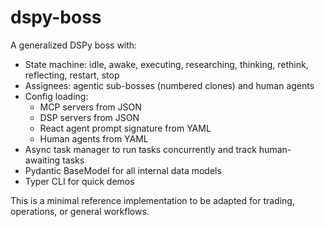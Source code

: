 # dspy-boss

A generalized DSPy boss with:

- State machine: idle, awake, executing, researching, thinking, rethink, reflecting, restart, stop
- Assignees: agentic sub-bosses (numbered clones) and human agents
- Config loading:
  - MCP servers from JSON
  - DSP servers from JSON
  - React agent prompt signature from YAML
  - Human agents from YAML
- Async task manager to run tasks concurrently and track human-awaiting tasks
- Pydantic BaseModel for all internal data models
- Typer CLI for quick demos

This is a minimal reference implementation to be adapted for trading, operations, or general workflows.
